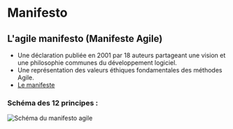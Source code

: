 # Manifesto

## L'agile manifesto (Manifeste Agile) 
- Une déclaration publiée en 2001 par 18 auteurs partageant une vision et une philosophie communes du développement logiciel.
- Une représentation des valeurs éthiques fondamentales des méthodes Agile.
- [Le manifeste](https://manifesteagile.fr/)

### Schéma des 12 principes :

![Schéma du manifesto agile](file:///Users/matthieu/Dossier_CDA/GestionProjet/img/Capture%20d%E2%80%99e%CC%81cran%202022-11-09%20a%CC%80%2009.55.54.png)


